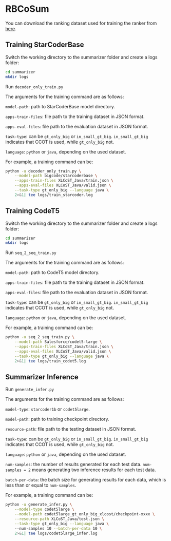# RBCoSum
You can download the ranking dataset used for training the ranker from [here](https://drive.google.com/file/d/1iqG0rzgKhJ1CKYmmwRAvAXqFIKfB0tPT/view?usp=drive_link).



## Training StarCoderBase
Switch the working directory to the summarizer folder and create a logs folder:
```bash
cd summarizer
mkdir logs
```



Run `decoder_only_train.py`

The arguments for the training command are as follows:

`model-path`: path to StarCoderBase model directory.

`apps-train-files`: file path to the training dataset in JSON format.

`apps-eval-files`: file path to the evaluation dataset in JSON format.

`task-type`: can be `gt_only_big` or `in_small_gt_big`. `in_small_gt_big` indicates that CCOT is used, while `gt_only_big` not.

`language`: `python` or `java`, depending on the used dataset.



For example, a training command can be:

```bash
python -u decoder_only_train.py \
    --model-path bigcode/starcoderbase \
    --apps-train-files XLCoST_Java/train.json \
    --apps-eval-files XLCoST_Java/valid.json \
    --task-type gt_only_big --language java \
    2>&1| tee logs/train_starcoder.log
```



## Training CodeT5

Switch the working directory to the summarizer folder and create a logs folder:
```bash
cd summarizer
mkdir logs
```



Run `seq_2_seq_train.py`

The arguments for the training command are as follows:

`model-path`: path to CodeT5 model directory.

`apps-train-files`: file path to the training dataset in JSON format.

`apps-eval-files`: file path to the evaluation dataset in JSON format.

`task-type`: can be `gt_only_big` or `in_small_gt_big`. `in_small_gt_big` indicates that CCOT is used, while `gt_only_big` not.

`language`: `python` or `java`, depending on the used dataset.



For example, a training command can be:

```bash
python -u seq_2_seq_train.py \
    --model-path Salesforce/codet5-large \
    --apps-train-files XLCoST_Java/train.json \
    --apps-eval-files XLCoST_Java/valid.json \
    --task-type gt_only_big --language java \
    2>&1| tee logs/train_codet5.log
```



## Summarizer Inference

Run `generate_infer.py`

The arguments for the training command are as follows:

`model-type`: `starcoder1b` or `codet5large`.

`model-path`: path to training checkpoint directory.

`resource-path`: file path to the testing dataset in JSON format.

`task-type`: can be `gt_only_big` or `in_small_gt_big`. `in_small_gt_big` indicates that CCOT is used, while `gt_only_big` not.

`language`: `python` or `java`, depending on the used dataset.

`num-samples`:  the number of results generated for each test data. `num-samples = 2` means generating two inference results for each test data.

`batch-per-data`: the batch size for generating results for each data, which is less than or equal to `num-samples`.


For example, a training command can be:

```bash
python -u generate_infer.py \
    --model-type codet5large \
    --model-path codet5large_gt_only_big_xlcost/checkpoint-xxxx \
    --resource-path XLCoST_Java/test.json \
    --task-type gt_only_big --language java \ 
    --num-samples 10 --batch-per-data 10 \
    2>&1| tee logs/codet5large_infer.log
```
